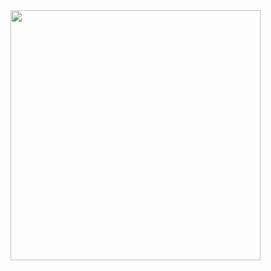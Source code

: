 <img src="https://github.com/estudiomaisum/Mobiliarios_para_primeira_infancia/assets/135167314/489b8351-4801-4e54-bd15-6cf6ecebc0ad" width="400px" />

